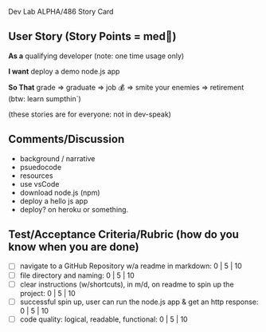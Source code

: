 Dev Lab ALPHA/486 Story Card 

## User Story (Story Points = med👕) 

**As a** qualifying developer (note: one time usage only)  

**I want** deploy a demo node.js app

**So That** grade => graduate => job :moneybag: => smite your enemies => retirement (btw: learn sumpthin`) 

(these stories are for everyone: not in dev-speak) 

## Comments/Discussion
- background / narrative
- psuedocode
- resources 
- use vsCode
- download node.js (npm)
- deploy a hello js app
- deploy? on heroku or something. 


## Test/Acceptance Criteria/Rubric (how do you know when you are done) 

- [ ] navigate to a GitHub Repository w/a readme in markdown: 0 | 5 | 10
- [ ] file directory and naming: 0 | 5 | 10 
- [ ] clear instructions (w/shortcuts), in m/d, on readme to spin up the project: 0 | 5 | 10 
- [ ] successful spin up, user can run the node.js app & get an http response: 0 | 5 | 10 
- [ ] code quality: logical, readable, functional: 0 | 5 | 10 